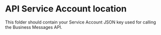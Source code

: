 # API Service Account location

This folder should contain your Service Account JSON key used for
calling the Business Messages API.